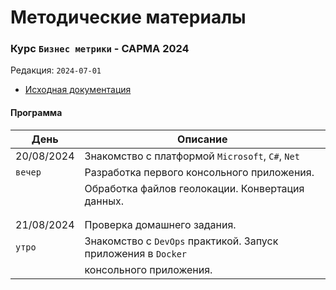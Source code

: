 # Методические материалы
### Курс `Бизнес метрики` - САРМА 2024

Редакция: `2024-07-01`

- [Исходная документация](Docs)

#### Программа

| День              | Описание                                                       |
|-------------------|----------------------------------------------------------------|
| 20/08/2024        | Знакомство с платформой `Microsoft`, `C#`, `Net`               |
| `вечер`           | Разработка первого консольного приложения.                     |
|                   | Обработка файлов геолокации. Конвертация данных.               |
| | |
| | | 
| 21/08/2024        | Проверка домашнего задания.                                     |
| `утро`            | Знакомство с `DevOps` практикой. Запуск приложения в `Docker`   |
|                   | консольного приложения.                                         |



